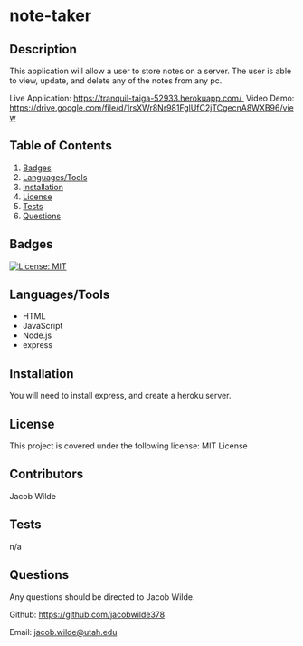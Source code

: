 # note-taker
## Description
This application will allow a user to store notes on a server.  The user is able to view, update, and delete any of the notes from any pc.  

Live Application:  https://tranquil-taiga-52933.herokuapp.com/ 
Video Demo:  https://drive.google.com/file/d/1rsXWr8Nr981FglUfC2jTCgecnA8WXB96/view

## Table of Contents
1. [Badges](#Badges)
2. [Languages/Tools](#Languages/Tools)
3. [Installation](#Installation)
4. [License](#License)
5. [Tests](#Tests)
6. [Questions](#Questions)


## Badges

[![License: MIT](https://img.shields.io/badge/License-MIT-yellow.svg)](https://opensource.org/licenses/MIT)  

## Languages/Tools
* HTML
* JavaScript
* Node.js
* express

## Installation
You will need to install express, and create a heroku server.  

## License
This project is covered under the following license:  MIT License

## Contributors
Jacob Wilde

## Tests
n/a

## Questions
Any questions should be directed to Jacob Wilde.

Github:  https://github.com/jacobwilde378

Email:  jacob.wilde@utah.edu
